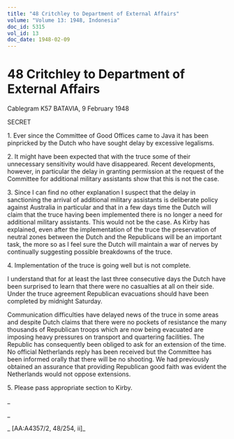 ```yaml
---
title: "48 Critchley to Department of External Affairs"
volume: "Volume 13: 1948, Indonesia"
doc_id: 5315
vol_id: 13
doc_date: 1948-02-09
---
```


# 48 Critchley to Department of External Affairs

Cablegram K57 BATAVIA, 9 February 1948

SECRET

1\. Ever since the Committee of Good Offices came to Java it has been pinpricked by the Dutch who have sought delay by excessive legalisms.

2\. It might have been expected that with the truce some of their unnecessary sensitivity would have disappeared. Recent developments, however, in particular the delay in granting permission at the request of the Committee for additional military assistants show that this is not the case.

3\. Since I can find no other explanation I suspect that the delay in sanctioning the arrival of additional military assistants is deliberate policy against Australia in particular and that in a few days time the Dutch will claim that the truce having been implemented there is no longer a need for additional military assistants. This would not be the case. As Kirby has explained, even after the implementation of the truce the preservation of neutral zones between the Dutch and the Republicans will be an important task, the more so as I feel sure the Dutch will maintain a war of nerves by continually suggesting possible breakdowns of the truce.

4\. Implementation of the truce is going well but is not complete.

I understand that for at least the last three consecutive days the Dutch have been surprised to learn that there were no casualties at all on their side. Under the truce agreement Republican evacuations should have been completed by midnight Saturday.

Communication difficulties have delayed news of the truce in some areas and despite Dutch claims that there were no pockets of resistance the many thousands of Republican troops which are now being evacuated are imposing heavy pressures on transport and quartering facilities. The Republic has consequently been obliged to ask for an extension of the time. No official Netherlands reply has been received but the Committee has been informed orally that there will be no shooting. We had previously obtained an assurance that providing Republican good faith was evident the Netherlands would not oppose extensions.

5\. Please pass appropriate section to Kirby.

_

_

_ [AA:A4357/2, 48/254, ii]_
